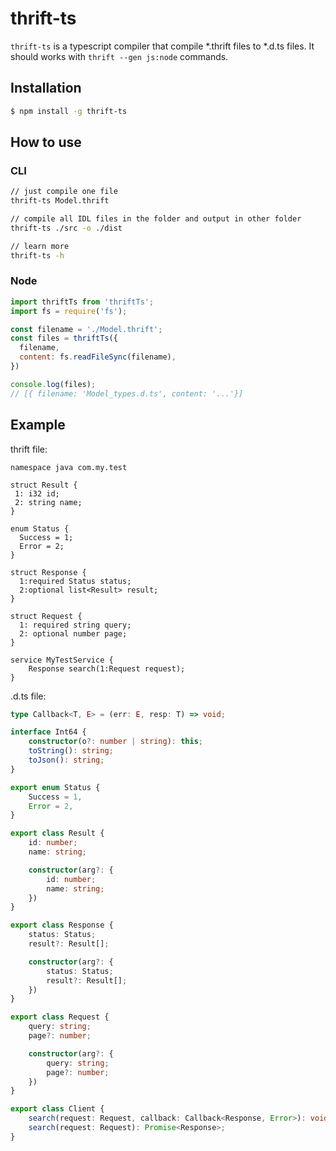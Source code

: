 # thrift-ts

`thrift-ts` is a typescript compiler that compile *.thrift files to *.d.ts files.
It should works with `thrift --gen js:node` commands.

## Installation
```bash
$ npm install -g thrift-ts
```

## How to use
### CLI
```bash
// just compile one file
thrift-ts Model.thrift

// compile all IDL files in the folder and output in other folder
thrift-ts ./src -o ./dist

// learn more
thrift-ts -h
```

### Node
```js
import thriftTs from 'thriftTs';
import fs = require('fs');

const filename = './Model.thrift';
const files = thriftTs({
  filename,
  content: fs.readFileSync(filename),
})

console.log(files);
// [{ filename: 'Model_types.d.ts', content: '...'}]
```

## Example

thrift file:

```thrift
namespace java com.my.test

struct Result {
 1: i32 id;
 2: string name;
}

enum Status {
  Success = 1;
  Error = 2;
}

struct Response {
  1:required Status status;
  2:optional list<Result> result;
}

struct Request {
  1: required string query;
  2: optional number page;
}

service MyTestService {
    Response search(1:Request request);
}
```

.d.ts file:
```typescript
type Callback<T, E> = (err: E, resp: T) => void;

interface Int64 {
    constructor(o?: number | string): this;
    toString(): string;
    toJson(): string;
}

export enum Status {
    Success = 1,
    Error = 2,
}

export class Result {
    id: number;
    name: string;

    constructor(arg?: {
        id: number;
        name: string;
    })
}

export class Response {
    status: Status;
    result?: Result[];

    constructor(arg?: {
        status: Status;
        result?: Result[];
    })
}

export class Request {
    query: string;
    page?: number;

    constructor(arg?: {
        query: string;
        page?: number;
    })
}

export class Client {
    search(request: Request, callback: Callback<Response, Error>): void;
    search(request: Request): Promise<Response>;
}
```